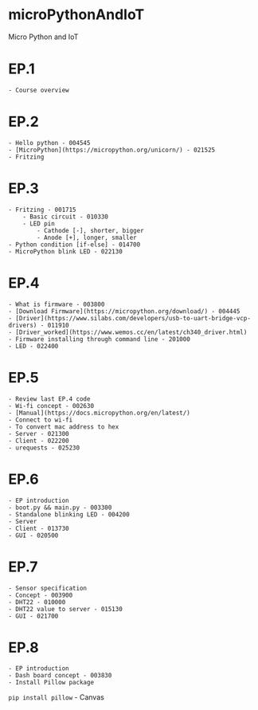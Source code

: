 # microPythonAndIoT
Micro Python and IoT

# EP.1
    - Course overview
# EP.2
    - Hello python - 004545
    - [MicroPython](https://micropython.org/unicorn/) - 021525
    - Fritzing
# EP.3
    - Fritzing - 001715 
        - Basic circuit - 010330
        - LED pin
            - Cathode [-], shorter, bigger
            - Anode [+], longer, smaller
    - Python condition [if-else] - 014700
    - MicroPython blink LED - 022130
# EP.4
    - What is firmware - 003800
    - [Download Firmware](https://micropython.org/download/) - 004445
    - [Driver](https://www.silabs.com/developers/usb-to-uart-bridge-vcp-drivers) - 011910
    - [Driver_worked](https://www.wemos.cc/en/latest/ch340_driver.html)
    - Firmware installing through command line - 201000
    - LED - 022400
# EP.5
    - Review last EP.4 code
    - Wi-fi concept - 002630
    - [Manual](https://docs.micropython.org/en/latest/)
    - Connect to wi-fi
    - To convert mac address to hex
    - Server - 021300
    - Client - 022200
    - urequests - 025230
# EP.6
    - EP introduction
    - boot.py && main.py - 003300
    - Standalone blinking LED - 004200
    - Server
    - Client - 013730
    - GUI - 020500
# EP.7
    - Sensor specification
    - Concept - 003900
    - DHT22 - 010000
    - DHT22 value to server - 015130
    - GUI - 021700
# EP.8
    - EP introduction
    - Dash board concept - 003830
    - Install Pillow package
`pip install pillow`
    - Canvas